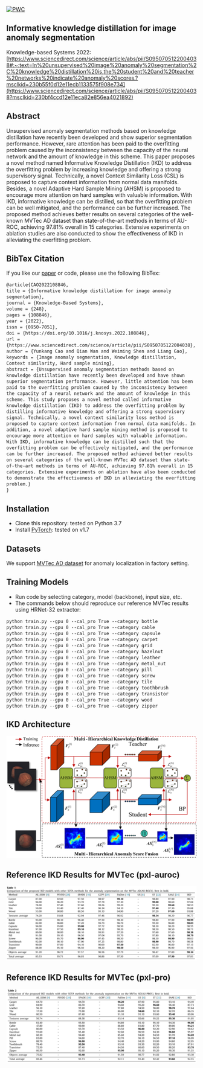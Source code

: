 [![PWC](https://img.shields.io/badge/Anomaly%20Segmentation%20on%20MVTec-%23Ranked%206-green)](https://paperswithcode.com/paper/informative-knowledge-distillation-for-image)

## Informative knowledge distillation for image anomaly segmentation
Knowledge-based Systems 2022:[https://www.sciencedirect.com/science/article/abs/pii/S0950705122004038#:~:text=In%20unsupervised%20image%20anomaly%20segmentation%2C%20knowledge%20distillation%20is,the%20student%20and%20teacher%20networks%20indicate%20anomaly%20scores.?msclkid=230b55f0d12e11ecb1133575f908e734](https://www.sciencedirect.com/science/article/abs/pii/S0950705122004038?msclkid=230bf4ccd12e11eca82e856ea4021892)

## Abstract
Unsupervised anomaly segmentation methods based on knowledge distillation have recently been developed and show superior segmentation performance. However, rare attention has been paid to the overfitting problem caused by the inconsistency between the capacity of the neural network and the amount of knowledge in this scheme. This paper proposes a novel method named Informative Knowledge Distillation (IKD) to address the overfitting problem by increasing knowledge and offering a strong supervisory signal. Technically, a novel Context Similarity Loss (CSL) is proposed to capture context information from normal data manifolds. Besides, a novel Adaptive Hard Sample Mining (AHSM) is proposed to encourage more attention on hard samples with valuable information. With IKD, informative knowledge can be distilled, so that the overfitting problem can be well mitigated, and the performance can be further increased. The proposed method achieves better results on several categories of the well-known MVTec AD dataset than state-of-the-art methods in terms of AU-ROC, achieving 97.81% overall in 15 categories. Extensive experiments on ablation studies are also conducted to show the effectiveness of IKD in alleviating the overfitting problem.

## BibTex Citation
If you like our [paper](https://arxiv.org/abs/2107.12571) or code, please use the following BibTex:
```
@article{CAO2022108846,
title = {Informative knowledge distillation for image anomaly segmentation},
journal = {Knowledge-Based Systems},
volume = {248},
pages = {108846},
year = {2022},
issn = {0950-7051},
doi = {https://doi.org/10.1016/j.knosys.2022.108846},
url = {https://www.sciencedirect.com/science/article/pii/S0950705122004038},
author = {Yunkang Cao and Qian Wan and Weiming Shen and Liang Gao},
keywords = {Image anomaly segmentation, Knowledge distillation, Context similarity, Hard sample mining},
abstract = {Unsupervised anomaly segmentation methods based on knowledge distillation have recently been developed and have shown superior segmentation performance. However, little attention has been paid to the overfitting problem caused by the inconsistency between the capacity of a neural network and the amount of knowledge in this scheme. This study proposes a novel method called informative knowledge distillation (IKD) to address the overfitting problem by distilling informative knowledge and offering a strong supervisory signal. Technically, a novel context similarity loss method is proposed to capture context information from normal data manifolds. In addition, a novel adaptive hard sample mining method is proposed to encourage more attention on hard samples with valuable information. With IKD, informative knowledge can be distilled such that the overfitting problem can be effectively mitigated, and the performance can be further increased. The proposed method achieved better results on several categories of the well-known MVTec AD dataset than state-of-the-art methods in terms of AU-ROC, achieving 97.81% overall in 15 categories. Extensive experiments on ablation have also been conducted to demonstrate the effectiveness of IKD in alleviating the overfitting problem.}
}
```

## Installation
- Clone this repository: tested on Python 3.7
- Install [PyTorch](http://pytorch.org/): tested on v1.7


## Datasets
We support [MVTec AD dataset](https://www.mvtec.com/de/unternehmen/forschung/datasets/mvtec-ad/) for anomaly localization in factory setting.

## Training Models
- Run code by selecting category, model (backbone), input size, etc.
- The commands below should reproduce our reference MVTec results using HRNet-32 extractor:
```
python train.py --gpu 0 --cal_pro True --category bottle
python train.py --gpu 0 --cal_pro True --category cable
python train.py --gpu 0 --cal_pro True --category capsule
python train.py --gpu 0 --cal_pro True --category carpet
python train.py --gpu 0 --cal_pro True --category grid
python train.py --gpu 0 --cal_pro True --category hazelnut
python train.py --gpu 0 --cal_pro True --category leather
python train.py --gpu 0 --cal_pro True --category metal_nut
python train.py --gpu 0 --cal_pro True --category pill
python train.py --gpu 0 --cal_pro True --category screw
python train.py --gpu 0 --cal_pro True --category tile
python train.py --gpu 0 --cal_pro True --category toothbrush
python train.py --gpu 0 --cal_pro True --category transistor
python train.py --gpu 0 --cal_pro True --category wood
python train.py --gpu 0 --cal_pro True --category zipper
```


## IKD Architecture
![IKD](./pngs/framework.png)

## Reference IKD Results for MVTec (pxl-auroc)
![IKD](./pngs/pxl_auroc.png)

## Reference IKD Results for MVTec (pxl-pro)
![IKD](./pngs/pxl_pro.png)